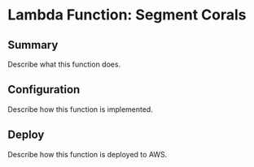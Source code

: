 # Lambda Function: Segment Corals

## Summary
Describe what this function does.

## Configuration
Describe how this function is implemented.

## Deploy
Describe how this function is deployed to AWS.